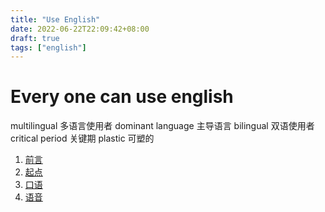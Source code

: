 ```yaml
---
title: "Use English"
date: 2022-06-22T22:09:42+08:00
draft: true
tags: ["english"]
---
```


# Every one can use english

multilingual 多语言使用者
dominant language 主导语言
bilingual 双语使用者
critical period 关键期
plastic 可塑的












1. [前言](https://github.com/xiaolai/everyone-can-use-english/blob/master/README.md)
2. [起点](https://github.com/xiaolai/everyone-can-use-english/blob/master/chapter1.md)
3. [口语](https://github.com/xiaolai/everyone-can-use-english/blob/master/chapter2.md)
4. [语音]()